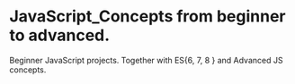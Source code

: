 # JavaScript_Concepts from beginner to advanced.
Beginner JavaScript projects.
Together with ES{6, 7, 8 } and Advanced JS concepts.
